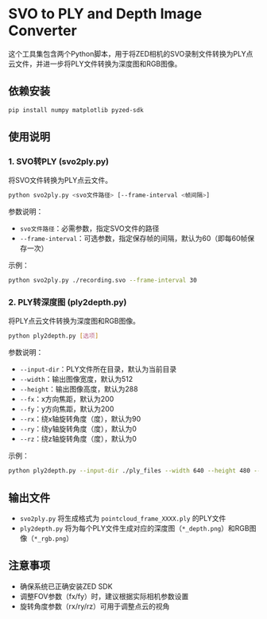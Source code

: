# SVO to PLY and Depth Image Converter

这个工具集包含两个Python脚本，用于将ZED相机的SVO录制文件转换为PLY点云文件，并进一步将PLY文件转换为深度图和RGB图像。

## 依赖安装

```bash
pip install numpy matplotlib pyzed-sdk
```

## 使用说明

### 1. SVO转PLY (svo2ply.py)

将SVO文件转换为PLY点云文件。

```bash
python svo2ply.py <svo文件路径> [--frame-interval <帧间隔>]
```

参数说明：
- `svo文件路径`：必需参数，指定SVO文件的路径
- `--frame-interval`：可选参数，指定保存帧的间隔，默认为60（即每60帧保存一次）

示例：
```bash
python svo2ply.py ./recording.svo --frame-interval 30
```

### 2. PLY转深度图 (ply2depth.py)

将PLY点云文件转换为深度图和RGB图像。

```bash
python ply2depth.py [选项]
```

参数说明：
- `--input-dir`：PLY文件所在目录，默认为当前目录
- `--width`：输出图像宽度，默认为512
- `--height`：输出图像高度，默认为288
- `--fx`：x方向焦距，默认为200
- `--fy`：y方向焦距，默认为200
- `--rx`：绕x轴旋转角度（度），默认为90
- `--ry`：绕y轴旋转角度（度），默认为0
- `--rz`：绕z轴旋转角度（度），默认为0

示例：
```bash
python ply2depth.py --input-dir ./ply_files --width 640 --height 480 --fx 300 --fy 300 --rx 90 --ry 0 --rz 0
```

## 输出文件

- `svo2ply.py` 将生成格式为 `pointcloud_frame_XXXX.ply` 的PLY文件
- `ply2depth.py` 将为每个PLY文件生成对应的深度图（`*_depth.png`）和RGB图像（`*_rgb.png`）

## 注意事项

- 确保系统已正确安装ZED SDK
- 调整FOV参数（fx/fy）时，建议根据实际相机参数设置
- 旋转角度参数（rx/ry/rz）可用于调整点云的视角